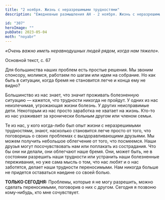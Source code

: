```yaml
---
title: "2 ноября. Жизнь с неразрешимыми трудностями"
description: "Ежедневные размышления АН - 2 ноября. Жизнь с неразрешимыми трудностями"

id: "307"
heroImage: ""
pubDate: 2023-05-04
moth: "noyabr"
---
```


_«Очень важно иметь неравнодушных людей рядом, когда нам тяжело»._

Основной текст, с. 67

Для большинства наших проблем есть простые решения. Мы звоним спонсору,
молимся, работаем по шагам или идем на собрание. Но как быть в ситуации, когда
бремя не становится легче и конца ему не видно?

Большинство из нас знает, что значит проживать болезненную ситуацию — кажется,
что трудности никогда не пройдут. У одних из нас неизлечимая, угрожающая жизни
болезнь. У других неисправимые дети. Некоторым из нас просто заработка не
хватает на жизнь. Кто-то из нас ухаживает за хронически больным другом или
членом семьи.

Те из нас, у кого когда-либо был опыт жизни с неразрешимыми трудностями,
знают, насколько становится легче просто от того, что поговоришь о своих
проблемах с выздоравливающими друзьями. Мы можем получить небольшое облегчение
от того, что посмеемся. Наши друзья могут посочувствовать нам или поплакать из
сострадания. Что бы они ни делали, они облегчают наше бремя. Они, может быть,
не в состоянии разрешить наши трудности или устранить наши болезненные
переживания, но уже сама мысль о том, что нас любят и о нас заботятся, делает
наши трудности переносимыми. Нам никогда больше не придется оставаться наедине
со своей болью.

**ТОЛЬКО СЕГОДНЯ:** Проблемы, которые я не могу разрешить, можно сделать
переносимыми, поговорив о них с другом. Сегодня я позвоню кому-нибудь, кто мне
сочувствует.
